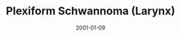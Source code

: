 ---
title: Plexiform Schwannoma (Larynx)
image: https://www.cycif.org/assets/img/coy-acta-neuropathol-2019/6_1_PlexiformSchwannomaLarynx.jpg
date: '2001-01-09'
minerva_link: https://www.cycif.org/data/coy-acta-neuropathol-2019/osd-6_1_PlexiformSchwannomaLarynx.html
info_link: https://www.cycif.org/data/coy-acta-neuropathol-2019/index.html
show_page_link: false
---